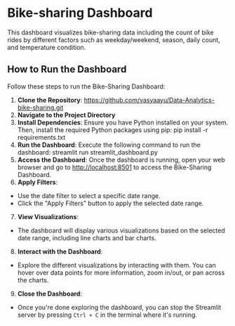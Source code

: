 # Bike-sharing Dashboard
This dashboard visualizes bike-sharing data including the count of bike rides by different factors such as weekday/weekend, season, daily count, and temperature condition.
## How to Run the Dashboard
Follow these steps to run the Bike-Sharing Dashboard:
1. **Clone the Repository**:
https://github.com/vasyaayu/Data-Analytics-bike-sharing.git
2. **Navigate to the Project Directory**
3. **Install Dependencies**:
Ensure you have Python installed on your system. Then, install the required Python packages using pip:
pip install -r requirements.txt
4. **Run the Dashboard**:
Execute the following command to run the dashboard:
streamlit run streamlit_dashboard.py
5. **Access the Dashboard**:
Once the dashboard is running, open your web browser and go to [http://localhost:8501](http://localhost:8501) to access the Bike-Sharing Dashboard.
6. **Apply Filters**:
- Use the date filter to select a specific date range.
- Click the "Apply Filters" button to apply the selected date range.
7. **View Visualizations**:
- The dashboard will display various visualizations based on the selected date range, including line charts and bar charts.
8. **Interact with the Dashboard**:
- Explore the different visualizations by interacting with them. You can hover over data points for more information, zoom in/out, or pan across the charts.
9. **Close the Dashboard**:
- Once you're done exploring the dashboard, you can stop the Streamlit server by pressing `Ctrl + C` in the terminal where it's running.
